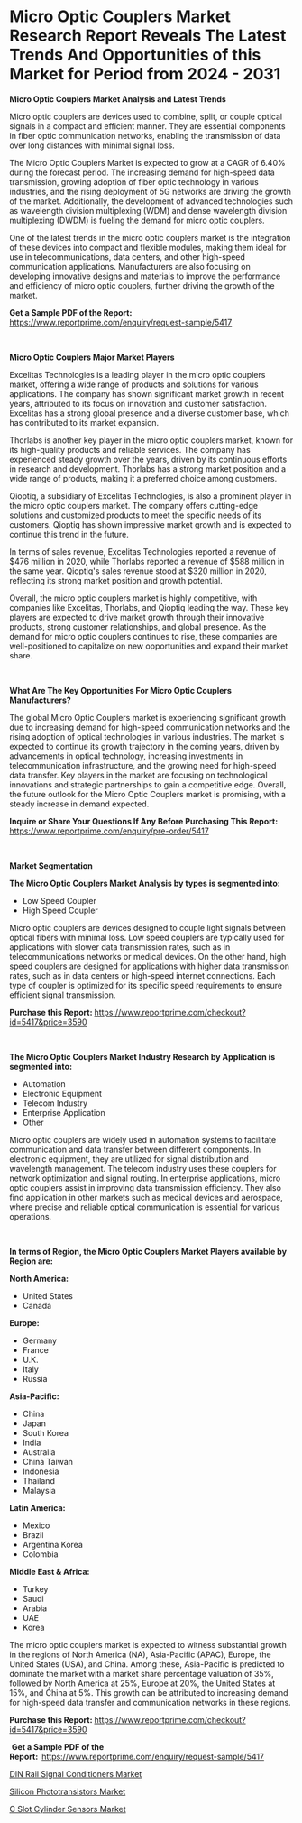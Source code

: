 <p><h1>Micro Optic Couplers Market Research Report Reveals The Latest Trends And Opportunities of this Market for Period from 2024 - 2031</h1></p><p><strong>Micro Optic Couplers Market Analysis and Latest Trends</strong></p>
<p><p>Micro optic couplers are devices used to combine, split, or couple optical signals in a compact and efficient manner. They are essential components in fiber optic communication networks, enabling the transmission of data over long distances with minimal signal loss.</p><p>The Micro Optic Couplers Market is expected to grow at a CAGR of 6.40% during the forecast period. The increasing demand for high-speed data transmission, growing adoption of fiber optic technology in various industries, and the rising deployment of 5G networks are driving the growth of the market. Additionally, the development of advanced technologies such as wavelength division multiplexing (WDM) and dense wavelength division multiplexing (DWDM) is fueling the demand for micro optic couplers.</p><p>One of the latest trends in the micro optic couplers market is the integration of these devices into compact and flexible modules, making them ideal for use in telecommunications, data centers, and other high-speed communication applications. Manufacturers are also focusing on developing innovative designs and materials to improve the performance and efficiency of micro optic couplers, further driving the growth of the market.</p></p>
<p><strong>Get a Sample PDF of the Report:&nbsp;</strong> <a href="https://www.reportprime.com/enquiry/request-sample/5417">https://www.reportprime.com/enquiry/request-sample/5417</a></p>
<p>&nbsp;</p>
<p><strong>Micro Optic Couplers Major Market Players</strong></p>
<p><p>Excelitas Technologies is a leading player in the micro optic couplers market, offering a wide range of products and solutions for various applications. The company has shown significant market growth in recent years, attributed to its focus on innovation and customer satisfaction. Excelitas has a strong global presence and a diverse customer base, which has contributed to its market expansion.</p><p>Thorlabs is another key player in the micro optic couplers market, known for its high-quality products and reliable services. The company has experienced steady growth over the years, driven by its continuous efforts in research and development. Thorlabs has a strong market position and a wide range of products, making it a preferred choice among customers.</p><p>Qioptiq, a subsidiary of Excelitas Technologies, is also a prominent player in the micro optic couplers market. The company offers cutting-edge solutions and customized products to meet the specific needs of its customers. Qioptiq has shown impressive market growth and is expected to continue this trend in the future.</p><p>In terms of sales revenue, Excelitas Technologies reported a revenue of $476 million in 2020, while Thorlabs reported a revenue of $588 million in the same year. Qioptiq's sales revenue stood at $320 million in 2020, reflecting its strong market position and growth potential.</p><p>Overall, the micro optic couplers market is highly competitive, with companies like Excelitas, Thorlabs, and Qioptiq leading the way. These key players are expected to drive market growth through their innovative products, strong customer relationships, and global presence. As the demand for micro optic couplers continues to rise, these companies are well-positioned to capitalize on new opportunities and expand their market share.</p></p>
<p>&nbsp;</p>
<p><strong>What Are The Key Opportunities For Micro Optic Couplers Manufacturers?</strong></p>
<p><p>The global Micro Optic Couplers market is experiencing significant growth due to increasing demand for high-speed communication networks and the rising adoption of optical technologies in various industries. The market is expected to continue its growth trajectory in the coming years, driven by advancements in optical technology, increasing investments in telecommunication infrastructure, and the growing need for high-speed data transfer. Key players in the market are focusing on technological innovations and strategic partnerships to gain a competitive edge. Overall, the future outlook for the Micro Optic Couplers market is promising, with a steady increase in demand expected.</p></p>
<p><strong>Inquire or Share Your Questions If Any Before Purchasing This Report:</strong> <a href="https://www.reportprime.com/enquiry/pre-order/5417">https://www.reportprime.com/enquiry/pre-order/5417</a></p>
<p>&nbsp;</p>
<p><strong>Market Segmentation</strong></p>
<p><strong>The Micro Optic Couplers Market Analysis by types is segmented into:</strong></p>
<p><ul><li>Low Speed Coupler</li><li>High Speed Coupler</li></ul></p>
<p><p>Micro optic couplers are devices designed to couple light signals between optical fibers with minimal loss. Low speed couplers are typically used for applications with slower data transmission rates, such as in telecommunications networks or medical devices. On the other hand, high speed couplers are designed for applications with higher data transmission rates, such as in data centers or high-speed internet connections. Each type of coupler is optimized for its specific speed requirements to ensure efficient signal transmission.</p></p>
<p><strong>Purchase this Report:&nbsp;</strong><a href="https://www.reportprime.com/checkout?id=5417&price=3590">https://www.reportprime.com/checkout?id=5417&price=3590</a></p>
<p>&nbsp;</p>
<p><strong>The Micro Optic Couplers Market Industry Research by Application is segmented into:</strong></p>
<p><ul><li>Automation</li><li>Electronic Equipment</li><li>Telecom Industry</li><li>Enterprise Application</li><li>Other</li></ul></p>
<p><p>Micro optic couplers are widely used in automation systems to facilitate communication and data transfer between different components. In electronic equipment, they are utilized for signal distribution and wavelength management. The telecom industry uses these couplers for network optimization and signal routing. In enterprise applications, micro optic couplers assist in improving data transmission efficiency. They also find application in other markets such as medical devices and aerospace, where precise and reliable optical communication is essential for various operations.</p></p>
<p>&nbsp;</p>
<p><strong>In terms of Region, the Micro Optic Couplers Market Players available by Region are:</strong></p>
<p>
    <p> <strong> North America: </strong>
        <ul>
            <li>United States</li>
            <li>Canada</li>
        </ul>
        </p> 
    <p> <strong> Europe: </strong>
        <ul>
            <li>Germany</li>
            <li>France</li>
            <li>U.K.</li>
            <li>Italy</li>
            <li>Russia</li>
        </ul>
        </p> 
    <p> <strong> Asia-Pacific: </strong>
        <ul>
            <li>China</li>
            <li>Japan</li>
            <li>South Korea</li>
            <li>India</li>
            <li>Australia</li>
            <li>China Taiwan</li>
            <li>Indonesia</li>
            <li>Thailand</li>
            <li>Malaysia</li>
        </ul>
        </p> 
    <p> <strong> Latin America: </strong>
        <ul>
            <li>Mexico</li>
            <li>Brazil</li>
            <li>Argentina Korea</li>
            <li>Colombia</li>
        </ul>
        </p> 
    <p> <strong> Middle East & Africa: </strong>
        <ul>
            <li>Turkey</li>
            <li>Saudi</li>
            <li>Arabia</li>
            <li>UAE</li>
            <li>Korea</li>
        </ul>
    </p>
    </p>
<p><p>The micro optic couplers market is expected to witness substantial growth in the regions of North America (NA), Asia-Pacific (APAC), Europe, the United States (USA), and China. Among these, Asia-Pacific is predicted to dominate the market with a market share percentage valuation of 35%, followed by North America at 25%, Europe at 20%, the United States at 15%, and China at 5%. This growth can be attributed to increasing demand for high-speed data transfer and communication networks in these regions.</p></p>
<p><strong>Purchase this Report: </strong><a href="https://www.reportprime.com/checkout?id=5417&price=3590">https://www.reportprime.com/checkout?id=5417&price=3590</a></p>
<p>&nbsp;<strong>Get a Sample PDF of the Report:&nbsp;&nbsp;</strong><a href="https://www.reportprime.com/enquiry/request-sample/5417">https://www.reportprime.com/enquiry/request-sample/5417</a></p>
<p><strong></strong></p>
<p><p><a href="https://github.com/kosella/Market-Research-Report-List-2/blob/main/din-rail-signal-conditioners-market.md">DIN Rail Signal Conditioners Market</a></p><p><a href="https://github.com/kufem1/Market-Research-Report-List-2/blob/main/silicon-phototransistors-market.md">Silicon Phototransistors Market</a></p><p><a href="https://github.com/nathandecarvalho/Market-Research-Report-List-2/blob/main/c-slot-cylinder-sensors-market.md">C Slot Cylinder Sensors Market</a></p></p>
